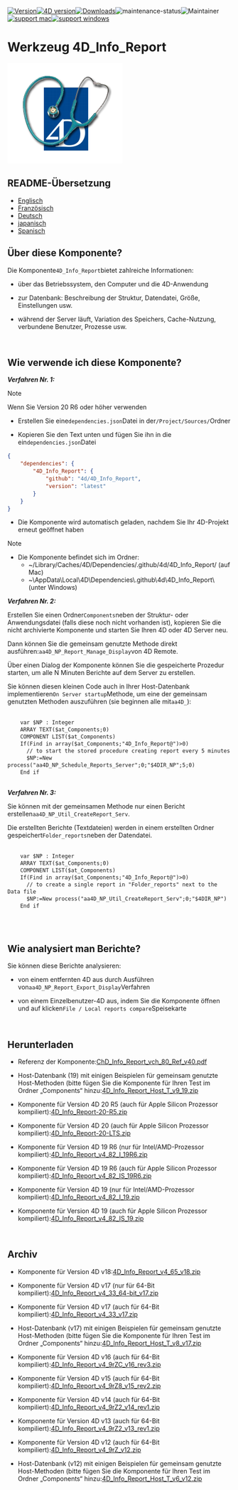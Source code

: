 [![Version](https://img.shields.io/endpoint?url=https://gist.githubusercontent.com/CGareau/dd2aa26e5b6c4152e80e7d3d09f2486a/raw/release_inforeport.json)](https://github.com/4d/4D_Info_Report/releases/latest/)[![4D version](https://img.shields.io/endpoint?url=https://gist.githubusercontent.com/CGareau/dd2aa26e5b6c4152e80e7d3d09f2486a/raw/version_4dir.json)](<>)[![Downloads](https://img.shields.io/github/downloads/4d/4D_Info_Report/total.svg)](https://GitHub.com/4d/4D_Info_Report/releases/latest/)![maintenance-status](https://img.shields.io/badge/maintenance-actively--developed-brightgreen.svg)![Maintainer](https://img.shields.io/badge/maintainer-ThomasSchlumberger-blue)<br>[![support mac](https://img.shields.io/badge/macOS-000000.svg?style=flat-square&logo=apple&labelColor=000000&logoColor=white)](<>)[![support windows](https://img.shields.io/badge/windows-0078D6.svg?style=flat-square&logo=MODX&logoColor=white)](<>)

# Werkzeug 4D_Info_Report

![info_report](https://github.com/4d/4D_Info_Report/blob/main/images/4DIR.png)

## README-Übersetzung

-   [Englisch](README.md)
-   [Französisch](README.fr.md)
-   [Deutsch](README.de.md)
-   [japanisch](README.ja.md)
-   [Spanisch](README.es.md)

## Über diese Komponente?

Die Komponente`4D_Info_Report`bietet zahlreiche Informationen:

-   über das Betriebssystem, den Computer und die 4D-Anwendung

-   zur Datenbank: Beschreibung der Struktur, Datendatei, Größe, Einstellungen usw.

-   während der Server läuft, Variation des Speichers, Cache-Nutzung, verbundene Benutzer, Prozesse usw.

<br>

## Wie verwende ich diese Komponente?

**_Verfahren Nr. 1:_**

> [!NOTE]
> Wenn Sie Version 20 R6 oder höher verwenden

-   Erstellen Sie eine`dependencies.json`Datei in der`/Project/Sources/`Ordner

-   Kopieren Sie den Text unten und fügen Sie ihn in die ein`dependencies.json`Datei

```json
{
	"dependencies": {
		"4D_Info_Report": {
			"github": "4d/4D_Info_Report",
			"version": "latest"
		}
	}
}
```

-   Die Komponente wird automatisch geladen, nachdem Sie Ihr 4D-Projekt erneut geöffnet haben

> [!NOTE]
>
> -   Die Komponente befindet sich im Ordner:
>     -   ~/Library/Caches/4D/Dependencies/.github/4d/4D_Info_Report/ (auf Mac)
>     -   ~\AppData\Local\4D\Dependencies\\.github\4d\4D_Info_Report\ (unter Windows)

**_Verfahren Nr. 2:_**

Erstellen Sie einen Ordner`Components`neben der Struktur- oder Anwendungsdatei (falls diese noch nicht vorhanden ist), kopieren Sie die nicht archivierte Komponente und starten Sie Ihren 4D oder 4D Server neu.

Dann können Sie die gemeinsam genutzte Methode direkt ausführen:`aa4D_NP_Report_Manage_Display`von 4D Remote.

Über einen Dialog der Komponente können Sie die gespeicherte Prozedur starten, um alle N Minuten Berichte auf dem Server zu erstellen.

Sie können diesen kleinen Code auch in Ihrer Host-Datenbank implementieren`On Server startup`Methode, um eine der gemeinsam genutzten Methoden auszuführen (sie beginnen alle mit`aa4D_`):

<pre>
  <code class="4d">
    var $NP : Integer
    ARRAY TEXT($at_Components;0)
    COMPONENT LIST($at_Components)
    If(Find in array($at_Components;"4D_Info_Report@")>0)
      // to start the stored procedure creating report every 5 minutes
      $NP:=New process("aa4D_NP_Schedule_Reports_Server";0;"$4DIR_NP";5;0)
    End if
   </code>
</pre>

**_Verfahren Nr. 3:_**

Sie können mit der gemeinsamen Methode nur einen Bericht erstellen`aa4D_NP_Util_CreateReport_Serv`.

Die erstellten Berichte (Textdateien) werden in einem erstellten Ordner gespeichert`Folder_reports`neben der Datendatei.

<pre>
  <code class="4d">
    var $NP : Integer
    ARRAY TEXT($at_Components;0)
    COMPONENT LIST($at_Components)
    If(Find in array($at_Components;"4D_Info_Report@")>0)
      // to create a single report in "Folder_reports" next to the Data file
      $NP:=New process("aa4D_NP_Util_CreateReport_Serv";0;"$4DIR_NP")
    End if
    </code>
</pre>

<br>

## Wie analysiert man Berichte?

Sie können diese Berichte analysieren:

-   von einem entfernten 4D aus durch Ausführen von`aa4D_NP_Report_Export_Display`Verfahren

-   von einem Einzelbenutzer-4D aus, indem Sie die Komponente öffnen und auf klicken`File / Local reports compare`Speisekarte

<br>

## Herunterladen

-   Referenz der Komponente:[ChD_Info_Report_vch_80_Ref_v40.pdf](https://github.com/4d/4D_Info_Report/releases/latest/download/4D_Info_Report_v4_80_Ref_v40.pdf)

-   Host-Datenbank (19) mit einigen Beispielen für gemeinsam genutzte Host-Methoden (bitte fügen Sie die Komponente für Ihren Test im Ordner „Components“ hinzu:[4D_Info_Report_Host_T_v9_19.zip](https://github.com/4d/4D_Info_Report/releases/latest/download/4D_Info_Report_Host_T_v9_19.zip)

-   Komponente für Version 4D 20 R5 (auch für Apple Silicon Prozessor kompiliert):[4D_Info_Report-20-R5.zip](https://github.com/4d/4D_Info_Report/releases/latest/download/4D_Info_Report-20-R5.zip)

-   Komponente für Version 4D 20 (auch für Apple Silicon Prozessor kompiliert):[4D_Info_Report-20-LTS.zip](https://github.com/4d/4D_Info_Report/releases/latest/download/4D_Info_Report-20-LTS.zip)

-   Komponente für Version 4D 19 R6 (nur für Intel/AMD-Prozessor kompiliert):[4D_Info_Report_v4_82_I_19R6.zip](https://github.com/4d/4D_Info_Report/releases/latest/download/4D_Info_Report_v4_82_I_19R6.zip)

-   Komponente für Version 4D 19 R6 (auch für Apple Silicon Prozessor kompiliert):[4D_Info_Report_v4_82_IS_19R6.zip](https://github.com/4d/4D_Info_Report/releases/latest/download/4D_Info_Report_v4_82_IS_19R6.zip)

-   Komponente für Version 4D 19 (nur für Intel/AMD-Prozessor kompiliert):[4D_Info_Report_v4_82_I_19.zip](https://github.com/4d/4D_Info_Report/releases/latest/download/4D_Info_Report_v4_82_I_19.zip)

-   Komponente für Version 4D 19 (auch für Apple Silicon Prozessor kompiliert):[4D_Info_Report_v4_82_IS_19.zip](https://github.com/4d/4D_Info_Report/releases/latest/download/4D_Info_Report_v4_82_IS_19.zip)

<br>

## Archiv

-   Komponente für Version 4D v18:[4D_Info_Report_v4_65_v18.zip](https://github.com/4d/4D_Info_Report/releases/latest/download/4D_Info_Report_v4_65_v18.zip)

-   Komponente für Version 4D v17 (nur für 64-Bit kompiliert):[4D_Info_Report_v4_33_64-bit_v17.zip](https://github.com/4d/4D_Info_Report/releases/latest/download/4D_Info_Report_v4_33_64-bit_v17.zip)

-   Komponente für Version 4D v17 (auch für 64-Bit kompiliert):[4D_Info_Report_v4_33_v17.zip](https://github.com/4d/4D_Info_Report/releases/latest/download/4D_Info_Report_v4_33_v17.zip)

-   Host-Datenbank (v17) mit einigen Beispielen für gemeinsam genutzte Host-Methoden (bitte fügen Sie die Komponente für Ihren Test im Ordner „Components“ hinzu:[4D_Info_Report_Host_T_v8_v17.zip](https://github.com/4d/4D_Info_Report/releases/latest/download/4D_Info_Report_Host_T_v8_v17.zip)

-   Komponente für Version 4D v16 (auch für 64-Bit kompiliert):[4D_Info_Report_v4_9rZC_v16_rev3.zip](https://github.com/4d/4D_Info_Report/releases/latest/download/4D_Info_Report_v4_9rZC_v16_rev3.zip)

-   Komponente für Version 4D v15 (auch für 64-Bit kompiliert):[4D_Info_Report_v4_9rZ8_v15_rev2.zip](https://github.com/4d/4D_Info_Report/releases/latest/download/4D_Info_Report_v4_9rZ8_v15_rev2.zip)

-   Komponente für Version 4D v14 (auch für 64-Bit kompiliert):[4D_Info_Report_v4_9rZ2_v14_rev1.zip](https://github.com/4d/4D_Info_Report/releases/latest/download/4D_Info_Report_v4_9rZ2_v14_rev1.zip)

-   Komponente für Version 4D v13 (auch für 64-Bit kompiliert):[4D_Info_Report_v4_9rZ2_v13_rev1.zip](https://github.com/4d/4D_Info_Report/releases/latest/download/4D_Info_Report_v4_9rZ2_v13_rev1.zip)

-   Komponente für Version 4D v12 (auch für 64-Bit kompiliert):[4D_Info_Report_v4_9rZ_v12.zip](https://github.com/4d/4D_Info_Report/releases/latest/download/4D_Info_Report_v4_9rZ_v12.zip)

-   Host-Datenbank (v12) mit einigen Beispielen für gemeinsam genutzte Host-Methoden (bitte fügen Sie die Komponente für Ihren Test im Ordner „Components“ hinzu:[4D_Info_Report_Host_T_v6_v12.zip](https://github.com/4d/4D_Info_Report/releases/latest/download/4D_Info_Report_Host_T_v6_v12.zip)
